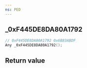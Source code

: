 ```yaml
---
ns: PED
---
```

## _0xF445DE8DA80A1792

```c
// 0xF445DE8DA80A1792 0x6B83ABDF
Any _0xF445DE8DA80A1792();
```


## Return value
